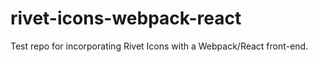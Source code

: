 # rivet-icons-webpack-react
Test repo for incorporating Rivet Icons with a Webpack/React front-end.
